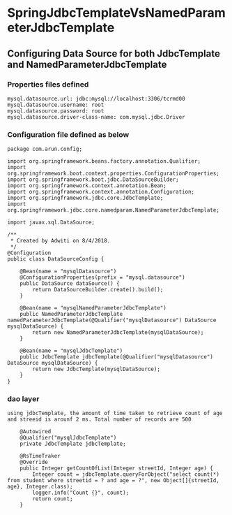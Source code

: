 # SpringJdbcTemplateVsNamedParameterJdbcTemplate
 
## Configuring Data Source for both JdbcTemplate and NamedParameterJdbcTemplate

### Properties files defined 

    mysql.datasource.url: jdbc:mysql://localhost:3306/tcrmd00
    mysql.datasource.username: root
    mysql.datasource.password: root
    mysql.datasource.driver-class-name: com.mysql.jdbc.Driver
    
### Configuration file defined as below
    package com.arun.config;
    
    import org.springframework.beans.factory.annotation.Qualifier;
    import org.springframework.boot.context.properties.ConfigurationProperties;
    import org.springframework.boot.jdbc.DataSourceBuilder;
    import org.springframework.context.annotation.Bean;
    import org.springframework.context.annotation.Configuration;
    import org.springframework.jdbc.core.JdbcTemplate;
    import org.springframework.jdbc.core.namedparam.NamedParameterJdbcTemplate;
    
    import javax.sql.DataSource;
    
    /**
     * Created by Adwiti on 8/4/2018.
     */
    @Configuration
    public class DataSourceConfig {
    
        @Bean(name = "mysqlDatasource")
        @ConfigurationProperties(prefix = "mysql.datasource")
        public DataSource dataSource() {
            return DataSourceBuilder.create().build();
        }
    
        @Bean(name = "mysqlNamedParameterJdbcTemplate")
        public NamedParameterJdbcTemplate namedParameterJdbcTemplate(@Qualifier("mysqlDatasource") DataSource mysqlDataSource) {
            return new NamedParameterJdbcTemplate(mysqlDataSource);
        }
    
        @Bean(name = "mysqlJdbcTemplate")
        public JdbcTemplate jdbcTemplate(@Qualifier("mysqlDatasource") DataSource mysqlDataSource) {
            return new JdbcTemplate(mysqlDataSource);
        }
    }


### dao layer 

    using jdbcTemplate, the amount of time taken to retrieve count of age and streeid is arounf 2 ms. Total number of records are 500
    
        @Autowired
        @Qualifier("mysqlJdbcTemplate")
        private JdbcTemplate jdbcTemplate;
    
        @RsTimeTraker
        @Override
        public Integer getCountOfList(Integer streetId, Integer age) {
            Integer count = jdbcTemplate.queryForObject("select count(*) from student where streetid = ? and age = ?", new Object[]{streetId, age}, Integer.class);
            logger.info("Count {}", count);
            return count;
        }